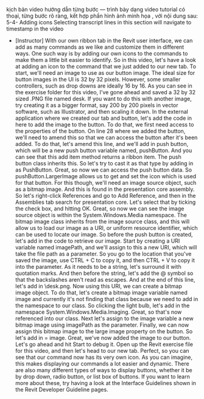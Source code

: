 kịch bản video hướng dẫn từng bước — trình bày dạng video tutorial có thoại, từng bước rõ ràng, kết hợp phần hình ảnh minh họa , với nội dung sau: 
5-4-
Adding icons
Selecting transcript lines in this section will navigate to timestamp in the video
- [Instructor] With our own ribbon tab in the Revit user interface, we can add as many commands as we like and customize them in different ways. One such way is by adding our own icons to the commands to make them a little bit easier to identify. So in this video, let's have a look at adding an icon to the command that we just added to our new tab. To start, we'll need an image to use as our button image. The ideal size for button images in the UI is 32 by 32 pixels. However, some smaller controllers, such as drop downs are ideally 16 by 16. As you can see in the exercise folder for this video, I've gone ahead and saved a 32 by 32 sized .PNG file named desk. If you want to do this with another image, try creating it as a bigger format, say 200 by 200 pixels in vector software, such as Illustrator, and then scaling it down. In the external application where we created our tab and button, let's add the code in here to add the image to the button. To do that, we first need access to the properties of the button. On line 28 where we added the button, we'll need to amend this so that we can access the button after it's been added. To do that, let's amend this line, and we'll add in push button, which will be a new push button variable named, pushButton. And you can see that this add item method returns a ribbon item. The push button class inherits this. So let's try to cast it as that type by adding in as PushButton. Great, so now we can access the push button data. So pushButton.LargerImage allows us to get and set the icon which is used for that button. For this though, we'll need an image source object, such as a bitmap image. And this is found in the presentation core assembly. So let's right-click References and go to Add Reference, and then in the Assemblies tab search for presentation core. Let's select that by ticking the check box, and hitting OK. Great, so now we can see the image source object is within the System.Windows.Media namespace. The bitmap image class inherits from the image source class, and this will allow us to load our image as a URI, or uniform resource identifier, which can be used to locate our image. So before the push button is created, let's add in the code to retrieve our image. Start by creating a URI variable named imagePath, and we'll assign to this a new URI, which will take the file path as a parameter. So you go to the location that you've saved the image, use CTRL + C to copy it, and then CTRL + V to copy it into the parameter. As it needs to be a string, let's surround it with quotation marks. And then before the string, let's add the @ symbol so that the backslashes aren't read as escapes. And at the end of this line, let's add in \desk.png. Now using this URI, we can create a bitmap image object. To do that, let's create a bitmap image variable named image and currently it's not finding that class because we need to add in the namespace to our class. So clicking the light bulb, let's add in the namespace System.Windows.Media.Imaging. Great, so that's now referenced into our class. Next let's assign to the image variable a new bitmap image using imagePath as the parameter. Finally, we can now assign this bitmap image to the large image property on the button. So let's add in = image. Great, we've now added the image to our button. Let's go ahead and hit Start to debug it. Open up the Revit exercise file for this video, and then let's head to our new tab. Perfect, so you can see that our command now has its very own icon. As you can imagine, this makes displaying our commands a lot easier and dynamic. There are also many different types of ways to display buttons, whether it be by drop down, radio button, or list box of buttons. If you want to learn more about these, try having a look at the Interface Guidelines shown in the Revit Developer Guideline pages.